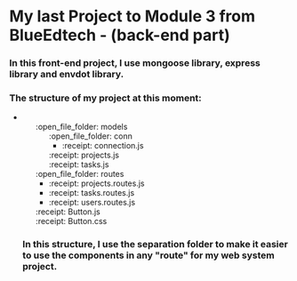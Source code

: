 # My last Project to Module 3 from BlueEdtech - (back-end part)
### In this front-end project, I use mongoose library, express library and envdot library.

### The structure of my project at this moment:

<ul>
<li><ul style='list-style:none;'>
    <li> :open_file_folder: models
        <ul style='list-style:none;'>
            <li> :open_file_folder: conn
                <ul>
                        <li> :receipt: connection.js</li>
                </ul>
            </li>
            <li> :receipt: projects.js</li>
            <li> :receipt: tasks.js</li>
        </ul>
    <li> :open_file_folder: routes
        <ul>
            <li> :receipt: projects.routes.js</li>
            <li> :receipt: tasks.routes.js</li>
            <li> :receipt: users.routes.js</li>
        </ul>
    </li>
    <li> :receipt: Button.js</li>
    <li> :receipt: Button.css</li>
</ul>
           

### In this structure, I use the separation folder to make it easier to use the components in any "route" for my web system project.
